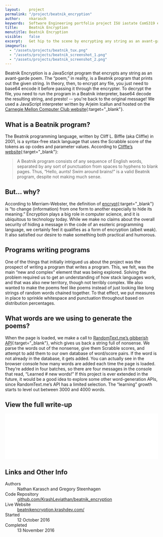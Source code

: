 ```yaml
---
layout:    project
permalink: "/project/beatnik_encryption"
author:    nkarasch
keywords:  Software Engineering portfolio project ISU iastate ComS319 encryption esoteric language Cliffle
title:     Beatnik Encryption
menutitle: Beatnik Encryption
visible:   false
excerpt:   Get hip to the scene by encrypting any string as an avant-garde poem.
imageurls:
  - "/assets/projects/beatnik_tux.png"
  - "/assets/projects/beatnik_screenshot_1.png"
  - "/assets/projects/beatnik_screenshot_2.png"
--- 
```


Beatnik Encryption is a JavaScript program that encrypts any string as an avant-garde poem.
The “poem,” in reality, is a Beatnik program that prints out the given string. In theory,
then, to encrypt any file, you just need to base64 encode it before passing it through the
encrypter. To decrypt the file, you need to run the program in a Beatnik interpreter, base64
decode the resulting string, and presto! -- you're back to the original message! We used a
JavaScript interpreter written by Arjeim Icallun and hosted on the
[Carnegie Mellon Computer Club website](http://www.club.cc.cmu.edu/~rjmccall/beatnik.js){:target="_blank"}.

## What is a Beatnik program?

The Beatnik programming language, written by Cliff L. Biffle (aka Cliffle) in 2001, is a
syntax-free stack language that uses the Scrabble score of the tokens as op codes and
parameter values. According to [Cliffle’s website](http://cliffle.com/esoterica/beatnik.html){:target="_blank"}:

>A Beatnik program consists of any sequence of English words, separated by any sort of
>punctuation from spaces to hyphens to blank pages. Thus, “Hello, aunts! Swim around
>brains!” is a valid Beatnik program, despite not making much sense.


## But... why?

According to Merriam-Webster, the definition of
[encrypt](http://www.merriam-webster.com/dictionary/encrypt){:target="_blank"} is “to
change (information) from one form to another especially to hide its meaning.” Encryption
plays a big role in computer science, and it is ubiquitous to technology today. While we
make no claims about the overall security of hiding a message in the code of an esoteric
programming language, we certainly feel it qualifies as a form of encryption (albeit weak).
It also satisfied our desire to make something both practical and humorous.


## Programs writing programs

One of the things that initially intrigued us about the project was the prospect of writing
a program that writes a program. This, we felt, was the main “new and complex” element that
was being explored. Solving the problem required us to get an understanding of how stack
languages work, and that was also new territory, though not terribly complex. We also
wanted to make the poems feel like poems instead of just looking like long strings of
random words chained together. To that effect, we put measures in place to sprinkle
whitespace and punctuation throughout based on distribution percentages.


## What words are we using to generate the poems?

When the page is loaded, we make a call to
[RandomText.me’s gibberish API](http://www.randomtext.me/api/gibberish/p-5/100){:target="_blank"},
which gives us back a string full of nonsense. We parse the words out of the nonsense, give
them Scrabble scores, and attempt to add them to our own database of word/score pairs. If
the word is not already in the database, it gets added. You can actually see in the browser
console how many words are added each time the page is loaded. They’re added in four batches,
so there are four messages in the console that read, “Learned # new words!” If this project
is ever extended in the future, it would be a good idea to explore some other word-generation
APIs, since RandomText.me’s API has a limited selection. The “learning” growth starts to level
out between 3000 and 4000 words.

<div class="md-card shadow">
    <div class="title icon-briefcase">
        <h2>View the full write-up</h2>
    </div>
    <div class="content">
        <iframe src='{{site.baseurl}}/assets/pdfs/Portfolio2-BeatnikEncryption.pdf' frameborder='0' style="width:100%;"></iframe>
    </div>
</div>

<div class="md-card shadow education">
    <div class="title icon-link">
        <h2>Links and Other Info</h2>
    </div>
    <dl class="coursework">
        <dt>Authors</dt>
        <dd>Nathan Karasch and Gregory Steenhagen</dd>
        <dt>Code Repository</dt>
        <dd><a href="https://github.com/KrashLeviathan/beatnik_encryption" target="_blank">
            github.com/KrashLeviathan/beatnik_encryption
        </a></dd>
        <dt>Live Website</dt>
        <dd><a href="https://beatnikencryption.krashdev.com/" target="_blank">
            beatnikencryption.krashdev.com/
        </a></dd>
        <dt>Started</dt>
        <dd>12 October 2016</dd>
        <dt>Completed</dt>
        <dd>13 November 2016</dd>
    </dl>
</div>
